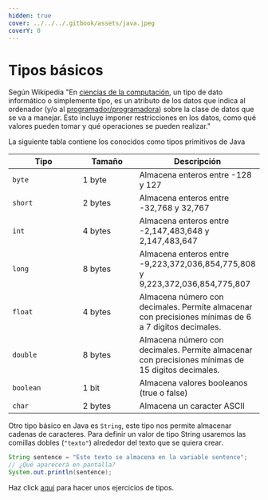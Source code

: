 ```yaml
---
hidden: true
cover: ../../../.gitbook/assets/java.jpeg
coverY: 0
---
```


# Tipos básicos

Según Wikipedia "En [ciencias de la computación](https://es.wikipedia.org/wiki/Ciencias\_de\_la\_computaci%C3%B3n), un tipo de dato informático o simplemente tipo, es un atributo de los datos que indica al ordenador (y/o al [programador/programadora](https://es.wikipedia.org/wiki/Programador)) sobre la clase de datos que se va a manejar. Esto incluye imponer restricciones en los datos, como qué valores pueden tomar y qué operaciones se pueden realizar."​

La siguiente tabla contiene los conocidos como tipos primitivos de Java

<table><thead><tr><th width="130.33333333333331">Tipo</th><th width="100">Tamaño</th><th>Descripción</th></tr></thead><tbody><tr><td><code>byte</code></td><td>1 byte</td><td>Almacena enteros entre -128 y 127</td></tr><tr><td><code>short</code></td><td>2 bytes</td><td>Almacena enteros entre -32,768 y 32,767</td></tr><tr><td><code>int</code></td><td>4 bytes</td><td>Almacena enteros entre -2,147,483,648 y 2,147,483,647</td></tr><tr><td><code>long</code></td><td>8 bytes</td><td>Almacena enteros entre -9,223,372,036,854,775,808 y 9,223,372,036,854,775,807</td></tr><tr><td><code>float</code></td><td>4 bytes</td><td>Almacena número con decimales. Permite almacenar con precisiones mínimas de 6 a 7 digitos decimales.</td></tr><tr><td><code>double</code></td><td>8 bytes</td><td>Almacena número con decimales. Permite almacenar con precisiones mínimas de 15 digitos decimales.</td></tr><tr><td><code>boolean</code></td><td>1 bit</td><td>Almacena valores booleanos (true o false)</td></tr><tr><td><code>char</code></td><td>2 bytes</td><td>Almacena un caracter ASCII</td></tr></tbody></table>

Otro tipo básico en Java es `String`, este tipo nos permite almacenar cadenas de caracteres. Para definir un valor de tipo String usaremos las comillas dobles (`"texto"`) alrededor del texto que se quiera crear.

```java
String sentence = "Este texto se almacena en la variable sentence";
// ¿Qué aparecerá en pantalla?
System.out.println(sentence);
```

Haz click [aquí](https://www.w3schools.com/java/exercise.asp?filename=exercise\_data\_types1) para hacer unos ejercicios de tipos.

